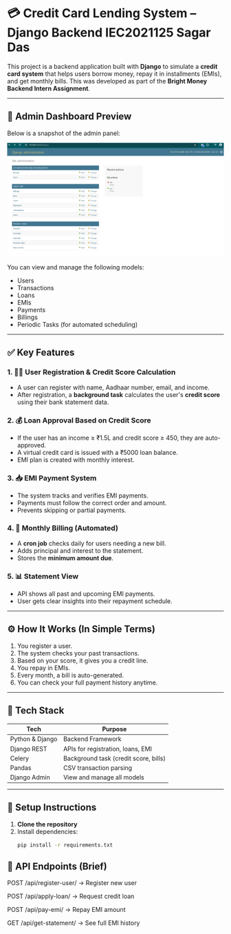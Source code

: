 # 💳 Credit Card Lending System – Django Backend IEC2021125 Sagar Das

This project is a backend application built with **Django** to simulate a **credit card system** that helps users borrow money, repay it in installments (EMIs), and get monthly bills. This was developed as part of the **Bright Money Backend Intern Assignment**.

---

## 📸 Admin Dashboard Preview

Below is a snapshot of the admin panel:

![Admin Panel](Screenshot%202025-05-17%20140303.png)

You can view and manage the following models:
- Users
- Transactions
- Loans
- EMIs
- Payments
- Billings
- Periodic Tasks (for automated scheduling)

---

## ✅ Key Features

### 1. 🧍‍♂️ User Registration & Credit Score Calculation
- A user can register with name, Aadhaar number, email, and income.
- After registration, a **background task** calculates the user's **credit score** using their bank statement data.

### 2. 💰 Loan Approval Based on Credit Score
- If the user has an income ≥ ₹1.5L and credit score ≥ 450, they are auto-approved.
- A virtual credit card is issued with a ₹5000 loan balance.
- EMI plan is created with monthly interest.

### 3. 📥 EMI Payment System
- The system tracks and verifies EMI payments.
- Payments must follow the correct order and amount.
- Prevents skipping or partial payments.

### 4. 🧾 Monthly Billing (Automated)
- A **cron job** checks daily for users needing a new bill.
- Adds principal and interest to the statement.
- Stores the **minimum amount due**.

### 5. 📊 Statement View
- API shows all past and upcoming EMI payments.
- User gets clear insights into their repayment schedule.

---

## ⚙️ How It Works (In Simple Terms)

1. You register a user.
2. The system checks your past transactions.
3. Based on your score, it gives you a credit line.
4. You repay in EMIs.
5. Every month, a bill is auto-generated.
6. You can check your full payment history anytime.

---

## 🚀 Tech Stack

| Tech             | Purpose                            |
|------------------|-------------------------------------|
| Python & Django  | Backend Framework                   |
| Django REST      | APIs for registration, loans, EMI   |
| Celery           | Background task (credit score, bills) |
| Pandas           | CSV transaction parsing             |
| Django Admin     | View and manage all models          |

---

## 🔄 Setup Instructions

1. **Clone the repository**
2. Install dependencies:
   ```bash
   pip install -r requirements.txt

## 🧪 API Endpoints (Brief)
POST /api/register-user/ → Register new user

POST /api/apply-loan/ → Request credit loan

POST /api/pay-emi/ → Repay EMI amount

GET /api/get-statement/ → See full EMI history

   
